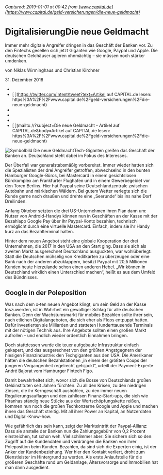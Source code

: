 # 

_Captured: 2019-01-01 at 00:42 from [www.capital.de](https://www.capital.de/geld-versicherungen/die-neue-geldmacht)_

# DigitalisierungDie neue Geldmacht

Immer mehr digitale Angreifer dringen in das Geschäft der Banken vor. Zu den Fintechs gesellen sich jetzt Giganten wie Google, Paypal und Apple. Die deutschen Geldhäuser agieren ohnmächtig – sie müssen noch stärker umdenken. 

von Niklas Wirminghaus und Christian Kirchner

31\. Dezember 2018

  * [ ](https://www.facebook.com/sharer.php?u=https%3A%2F%2Fwww.capital.de%2Fgeld-versicherungen%2Fdie-neue-geldmacht)
  * [ ](https://twitter.com/intent/tweet?text=Artikel auf CAPITAL.de lesen: https%3A%2F%2Fwww.capital.de%2Fgeld-versicherungen%2Fdie-neue-geldmacht)
  * [ ](https://plus.google.com/share?url=https%3A%2F%2Fwww.capital.de%2Fgeld-versicherungen%2Fdie-neue-geldmacht)
  * [ ](https://www.linkedin.com/shareArticle?mini=true&url=https%3A%2F%2Fwww.capital.de%2Fgeld-versicherungen%2Fdie-neue-geldmacht)
  * [ ](https://www.xing.com/spi/shares/new?url=https%3A%2F%2Fwww.capital.de%2Fgeld-versicherungen%2Fdie-neue-geldmacht)
  * [ ](mailto://?subject=Die neue Geldmacht - Artikel auf CAPITAL.de&body=Artikel auf CAPITAL.de lesen: https%3A%2F%2Fwww.capital.de%2Fgeld-versicherungen%2Fdie-neue-geldmacht)

![Symbolbild Die neue Geldmacht](https://www.capital.de/wp-content/uploads/2018/12/OPENER_colo_03.jpg)Tech-Giganten greifen das Geschäft der Banken an. Deutschland steht dabei im Fokus des Interesses.

Der Überfall war generalstabsmäßig vorbereitet. Immer wieder hatten sich die Spezialisten der drei Angreifer getroffen, abwechselnd in den bunten Hamburger Google-Büros, bei Mastercard in einem gesichtslosen Bürokomplex am Frankfurter Flughafen und in einem Gewerbegebiet vor den Toren Berlins. Hier hat Paypal seine Deutschlandzentrale zwischen Autobahn und märkischen Wäldern. Bei gutem Wetter verlegte sich die Runde gerne nach draußen und drehte eine „Seerunde“ bis ins nahe Dorf Dreilinden.

Anfang Oktober setzten die drei US-Unternehmen ihren Plan dann um: Nutzer von Android-Handys können nun in Geschäften an der Kasse mit der Bezahlapp Goo­gle Pay über ihr Paypal-Konto bezahlen, technisch ermöglicht durch eine virtuelle Mastercard. Einfach, indem sie ihr Handy kurz an das Bezahlterminal halten.

Hinter dem neuen Angebot steht eine globale Kooperation der drei Unternehmen, die 2017 in den USA an den Start ging. Dass sie sich als zweiten Markt ausgerechnet Deutschland ausguckten, war wohlüberlegt: Statt die Deutschen mühselig von Kreditkarten zu überzeugen oder eine Bank nach der anderen abzuklappern, besitzt Paypal mit 20,5 Millionen Kunden heute hierzulande schon einen anderen Hebel. „Wir können in Deutschland wirklich einen Unterschied machen“, heißt es aus dem Umfeld des Bündnisses.

## Google in der Poleposition

Was nach dem x-ten neuen Angebot klingt, um sein Geld an der Kasse loszuwerden, ist in Wahrheit ein gewaltiger Schlag für alle deutschen Banken. Denn der Wachstumsmarkt für mobiles Bezahlen sollte ihrer sein, nach etlichen Digitalangeboten, die sich eher als Flops entpuppt hatten. Dafür investierten sie Milliarden und statteten Hunderttausende Terminals mit der nötigen Technik aus. Ihre Angebote sollten einen großen Markt aufrollen – und endlich wieder ordentlich Einnahmen bringen.

Doch stattdessen wurde die teuer aufgebaute Infrastruktur einfach gekapert, und das ausgerechnet von den größten Angstgegnern der hiesigen Finanzindustrie: den Techgiganten aus den USA. Die Amerikaner hätten die deutschen Bezahlstationen „in einem der größten Coups der jüngeren Vergangenheit regelrecht gehijackt“, urteilt der Payment-Experte André Bajorat vom Hamburger Fintech Figo.

Damit bewahrheitet sich, wovor sich die Bosse von Deutschlands großen Geldinstituten seit Jahren fürchten: Zu all den Krisen, zu den niedrigen Zinsen, die ihr Kerngeschäft aushöhlen, zu den immer neuen Regulierungsauflagen und den zahllosen Finanz-Start-ups, die sich wie Piranhas ständig neue Stücke aus der Wertschöpfungskette reißen, kommen nun noch die großen Techkonzerne Google und Apple und machen ihnen das Geschäft streitig. Mit all ihrer Power an Kapital, an Nutzerdaten und Digital-Know-how.

Wie gefährlich das sein kann, zeigt der Markteintritt der Paypal-Allianz: Dass sie anstelle der Banken nun die Zahlungsgebühr von 0,2 Prozent einstreichen, tut schon weh. Viel schlimmer aber: Sie sichern sich so den Zugriff auf die Kundendaten und verdrängen die Banken von ihrer Poleposition beim Kunden. Bezahlen, da sind sich die Experten einig, ist der Anker der Kundenbeziehung. Wer hier den Kontakt verliert, droht zum Dienstleister im Hintergrund zu werden. Als erste Anlaufstelle für die größeren Geschäfte rund um Geldanlage, Altersvorsorge und Immobilien hat man dann ausgedient.
